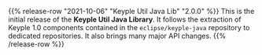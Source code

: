 {{% release-row "2021-10-06" "Keyple Util Java Lib" "2.0.0" %}} 
This is the initial release of the **Keyple Util Java Library**.
It follows the extraction of Keyple 1.0 components contained in the `eclipse/keyple-java` repository to dedicated repositories.
It also brings many major API changes.
{{% /release-row %}}
